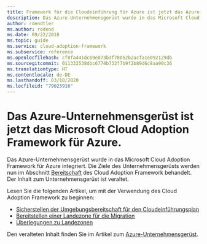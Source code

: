 ```yaml
---
title: Framework für die Cloudeinführung für Azure ist jetzt das Azure-Unternehmensgerüst
description: Das Azure-Unternehmensgerüst wurde in das Microsoft Cloud Adoption Framework für Azure integriert.
author: rdendtler
ms.author: rodend
ms.date: 09/22/2018
ms.topic: guide
ms.service: cloud-adoption-framework
ms.subservice: reference
ms.openlocfilehash: cf8fa441dc69e073b3f78052b2acfa1e092129db
ms.sourcegitcommit: 011332538dbc6774b732f7b9f2b89d6c8aa90c36
ms.translationtype: HT
ms.contentlocale: de-DE
ms.lasthandoff: 03/10/2020
ms.locfileid: "79023916"
---
```

<!-- cSpell:ignore rodend -->

# <a name="azure-enterprise-scaffold-is-now-the-microsoft-cloud-adoption-framework-for-azure"></a>Das Azure-Unternehmensgerüst ist jetzt das Microsoft Cloud Adoption Framework für Azure.

Das Azure-Unternehmensgerüst wurde in das Microsoft Cloud Adoption Framework für Azure integriert. Die Ziele des Unternehmensgerüsts werden nun im Abschnitt [Bereitschaft](../ready/index.md) des Cloud Adoption Framework behandelt. Der Inhalt zum Unternehmensgerüst ist veraltet.

Lesen Sie die folgenden Artikel, um mit der Verwendung des Cloud Adoption Framework zu beginnen:

- [Sicherstellen der Umgebungsbereitschaft für den Cloudeinführungsplan](../ready/index.md)
- [Bereitstellen einer Landezone für die Migration](../ready/landing-zone/migrate-landing-zone.md)
- [Überlegungen zu Landezonen](../ready/considerations/index.md)

Den veralteten Inhalt finden Sie im Artikel zum [Azure-Unternehmensgerüst](.\migration-with-enterprise-scaffold.md).

